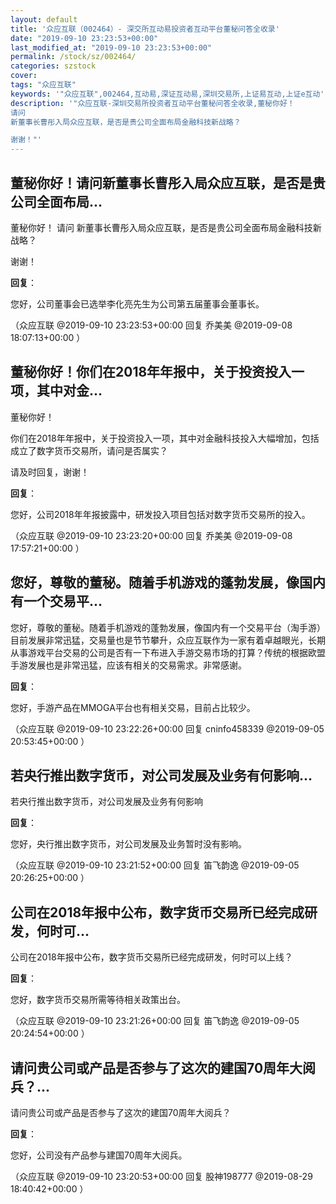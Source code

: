 ```yaml
---
layout: default
title: '众应互联（002464）- 深交所互动易投资者互动平台董秘问答全收录'
date: "2019-09-10 23:23:53+00:00"
last_modified_at: "2019-09-10 23:23:53+00:00"
permalink: /stock/sz/002464/
categories: szstock
cover: 
tags: "众应互联"
keywords: '"众应互联",002464,互动易,深证互动易,深圳交易所,上证易互动,上证e互动'
description: '"众应互联-深圳交易所投资者互动平台董秘问答全收录,董秘你好！
请问
新董事长曹彤入局众应互联，是否是贵公司全面布局金融科技新战略？

谢谢！"'
---
```


## 董秘你好！请问新董事长曹彤入局众应互联，是否是贵公司全面布局...

董秘你好！
请问
新董事长曹彤入局众应互联，是否是贵公司全面布局金融科技新战略？

谢谢！

**回复**：

您好，公司董事会已选举李化亮先生为公司第五届董事会董事长。 

（众应互联  @2019-09-10 23:23:53+00:00 回复 乔美美  @2019-09-08 18:07:13+00:00 ）

## 董秘你好！你们在2018年年报中，关于投资投入一项，其中对金...

董秘你好！

你们在2018年年报中，关于投资投入一项，其中对金融科技投入大幅增加，包括
成立了数字货币交易所，请问是否属实？

请及时回复，谢谢！

**回复**：

您好，公司2018年年报披露中，研发投入项目包括对数字货币交易所的投入。 

（众应互联  @2019-09-10 23:23:20+00:00 回复 乔美美  @2019-09-08 17:57:21+00:00 ）

## 您好，尊敬的董秘。随着手机游戏的蓬勃发展，像国内有一个交易平...

您好，尊敬的董秘。随着手机游戏的蓬勃发展，像国内有一个交易平台（淘手游）目前发展非常迅猛，交易量也是节节攀升，众应互联作为一家有着卓越眼光，长期从事游戏平台交易的公司是否有一下布进入手游交易市场的打算？传统的根据欧盟手游发展也是非常迅猛，应该有相关的交易需求。非常感谢。

**回复**：

您好，手游产品在MMOGA平台也有相关交易，目前占比较少。 

（众应互联  @2019-09-10 23:22:26+00:00 回复 cninfo458339  @2019-09-05 20:53:45+00:00 ）

## 若央行推出数字货币，对公司发展及业务有何影响...

若央行推出数字货币，对公司发展及业务有何影响

**回复**：

您好，央行推出数字货币，对公司发展及业务暂时没有影响。 

（众应互联  @2019-09-10 23:21:52+00:00 回复 笛飞韵逸  @2019-09-05 20:26:25+00:00 ）

## 公司在2018年报中公布，数字货币交易所已经完成研发，何时可...

公司在2018年报中公布，数字货币交易所已经完成研发，何时可以上线？

**回复**：

您好，数字货币交易所需等待相关政策出台。 

（众应互联  @2019-09-10 23:21:26+00:00 回复 笛飞韵逸  @2019-09-05 20:24:54+00:00 ）

## 请问贵公司或产品是否参与了这次的建国70周年大阅兵？...

请问贵公司或产品是否参与了这次的建国70周年大阅兵？

**回复**：

您好，公司没有产品参与建国70周年大阅兵。 

（众应互联  @2019-09-10 23:20:53+00:00 回复 股神198777  @2019-08-29 18:40:42+00:00 ）

